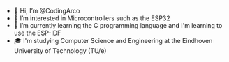 - 👋 Hi, I’m @CodingArco
- 👀 I’m interested in Microcontrollers such as the ESP32
- 🌱 I’m currently learning the C programming language and I'm learning to use the ESP-IDF
- 🎓 I'm studying Computer Science and Engineering at the Eindhoven University of Technology (TU/e)

<!---
CodingArco/CodingArco is a ✨ special ✨ repository because its `README.md` (this file) appears on your GitHub profile.
You can click the Preview link to take a look at your changes.
--->
